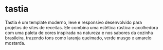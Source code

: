 # tastia
Tastia é um template moderno, leve e responsivo desenvolvido para projetos de sites de receitas. Ele combina uma estética rústica e acolhedora com uma paleta de cores inspirada na natureza e nos sabores da cozinha brasileira, trazendo tons como laranja queimado, verde musgo e amarelo mostarda.
